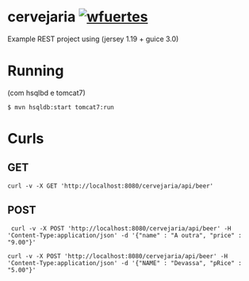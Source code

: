 # cervejaria [![wfuertes](https://circleci.com/gh/wfuertes/cervejaria.svg?style=shield)](https://github.com/wfuertes/cervejaria)
Example REST project using (jersey 1.19 + guice 3.0) 

# Running
(com hsqlbd e tomcat7) 
```
$ mvn hsqldb:start tomcat7:run 
```

# Curls
    
## GET 
```
curl -v -X GET 'http://localhost:8080/cervejaria/api/beer' 
```

## POST 
```
 curl -v -X POST 'http://localhost:8080/cervejaria/api/beer' -H 'Content-Type:application/json' -d '{"name" : "A outra", "price" : "9.00"}'
``` 
 
 ```
 curl -v -X POST 'http://localhost:8080/cervejaria/api/beer' -H 'Content-Type:application/json' -d '{"NAME" : "Devassa", "pRice" : "5.00"}'
 ``` 
